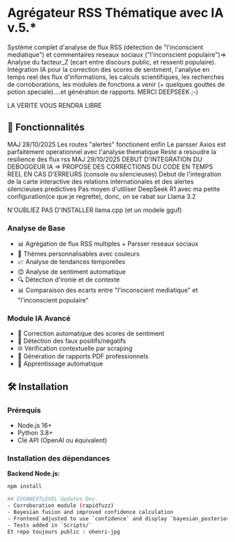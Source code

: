 # Agrégateur RSS Thématique avec IA v.5.*

Système complet d'analyse de flux RSS (detection de "l'inconscient mediatique") et commentaires reseaux sociaux ("l'inconscient populaire")=> Analyse du facteur_Z (ecart entre discours public, et ressenti populaire). Intégration IA pour la correction des scores de sentiment, l'analyse en temps reel des flux d'informations, les calculs scientifiques, les recherches de corroborations, les modules de fonctions a venir (+ quelques gouttes de potion speciale)....et génération de rapports.
MERCI DEEPSEEK ;-)

LA VERITE VOUS RENDRA LIBRE

## 🚀 Fonctionnalités
MAJ 28/10/2025
Les routes "alertes" fonctionent enfin
Le parsser Axios est parfaitement operationnel avec l'analyse thematique
Reste a resoudre la resilience des flux rss
MAJ 29/10/2025
DEBUT D'INTEGRATION DU DEBOGGEUR IA => PROPOSE DES CORRECTIONS DU CODE EN TEMPS REEL EN CAS D'ERREURS (console ou silencieuses)
Debut de l'integration de la carte interactive des relations internationales et des alertes silencieuses predictives
Pas moyen d'utiliser DeepSeek R1 avec ma petite configuration(ce que je regrette), donc, on se rabat sur Llama 3.2

N'OUBLIEZ PAS D'INSTALLER llama.cpp (et un modele gguf)

### Analyse de Base
- 📊 Agrégation de flux RSS multiples + Parsser reseaux sociaux
- 🎨 Thèmes personnalisables avec couleurs
- 📈 Analyse de tendances temporelles
- 😊 Analyse de sentiment automatique
- 🔍 Détection d'ironie et de contexte
- 📊 Comparaison des ecarts entre "l'inconscient mediatique" et "l'inconscient populaire" 

### Module IA Avancé
- 🤖 Correction automatique des scores de sentiment
- 🎯 Détection des faux positifs/négatifs
- 🌐 Vérification contextuelle par scraping
- 📄 Génération de rapports PDF professionnels
- 🔄 Apprentissage automatique

## 🛠 Installation

### Prérequis
- Node.js 16+
- Python 3.8+
- Clé API (OpenAI ou équivalent)

### Installation des dépendances

**Backend Node.js:**
```bash
npm install

## EVO8NEXTLEVEL Updates Dev.
- Corroboration module (rapidfuzz)
- Bayesian fusion and improved confidence calculation
- Frontend adjusted to use `confidence` and display `bayesian_posterior`
- Tests added in `Scripts/`
Et repo toujours public : ohenri-jpg
